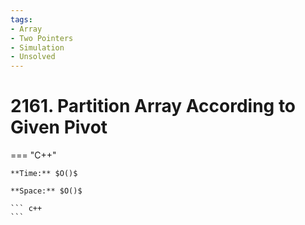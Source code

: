 ```yaml
---
tags:
- Array
- Two Pointers
- Simulation
- Unsolved
---
```



# 2161. Partition Array According to Given Pivot

=== "C++"

    **Time:** $O()$

    **Space:** $O()$

    ``` c++
    ```